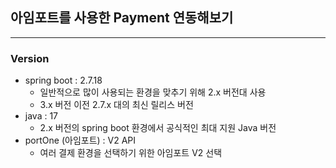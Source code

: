 ## 아임포트를 사용한 Payment 연동해보기

---
### Version
- spring boot : 2.7.18
    - 일반적으로 많이 사용되는 환경을 맞추기 위해 2.x 버전대 사용
    - 3.x 버전 이전 2.7.x 대의 최신 릴리스 버전
- java : 17
  - 2.x 버전의 spring boot 환경에서 공식적인 최대 지원 Java 버전
- portOne (아임포트) : V2 API
  - 여러 결제 환경을 선택하기 위한 아임포트 V2 선택



